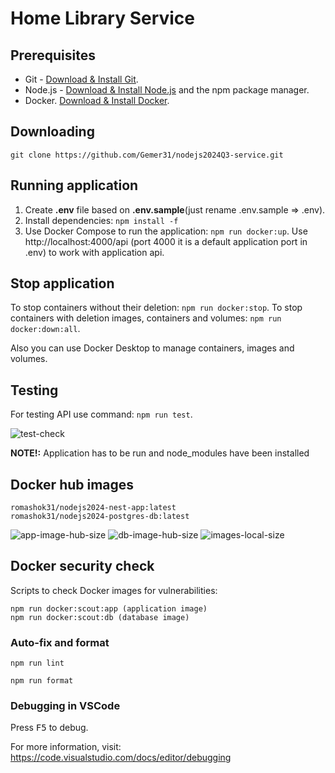# Home Library Service

## Prerequisites

- Git - [Download & Install Git](https://git-scm.com/downloads).
- Node.js - [Download & Install Node.js](https://nodejs.org/en/download/) and the npm package manager.
- Docker. [Download & Install Docker](https://docs.docker.com/engine/install/).  

## Downloading

```git clone https://github.com/Gemer31/nodejs2024Q3-service.git```

## Running application

1. Create **.env** file based on **.env.sample**(just rename .env.sample => .env).
2. Install dependencies: ``npm install -f``
3. Use Docker Compose to run the application: ``npm run docker:up``.
Use http://localhost:4000/api (port 4000 it is a default application port in .env) to work with application api.

## Stop application

To stop containers without their deletion: ``npm run docker:stop``.
To stop containers with deletion images, containers and volumes: ``npm run docker:down:all``.

Also you can use Docker Desktop to manage containers, images and volumes.

## Testing

For testing API use command: ``npm run test``.

![test-check](assets/test-check.png)

**NOTE!:** Application has to be run and node_modules have been installed

## Docker hub images

```
romashok31/nodejs2024-nest-app:latest
romashok31/nodejs2024-postgres-db:latest
```

![app-image-hub-size](assets/app-image-hub-size.png)
![db-image-hub-size](assets/db-image-hub-size.png)
![images-local-size](assets/images-local-size.png)

## Docker security check

Scripts to check Docker images for vulnerabilities:

``npm run docker:scout:app (application image)``<br>
``npm run docker:scout:db (database image)``

### Auto-fix and format

``npm run lint``

``npm run format``

### Debugging in VSCode

Press <kbd>F5</kbd> to debug.

For more information, visit: https://code.visualstudio.com/docs/editor/debugging
